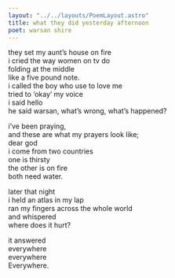 ```yaml
---
layout: "../../layouts/PoemLayout.astro"
title: what they did yesterday afternoon
poet: warsan shire
---
```


they set my aunt’s house on fire  
i cried the way women on tv do  
folding at the middle  
like a five pound note.  
i called the boy who use to love me  
tried to ‘okay’ my voice  
i said hello  
he said warsan, what’s wrong, what’s happened?

i’ve been praying,  
and these are what my prayers look like;  
dear god  
i come from two countries  
one is thirsty  
the other is on fire  
both need water.

later that night  
i held an atlas in my lap  
ran my fingers across the whole world  
and whispered  
where does it hurt?

it answered  
everywhere  
everywhere  
Everywhere.
